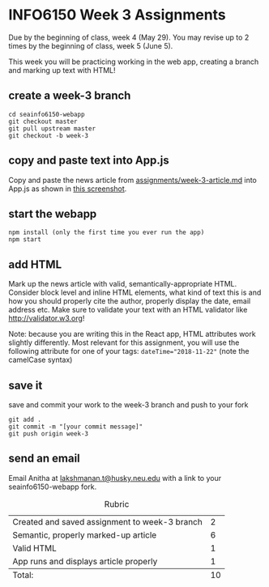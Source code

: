 # INFO6150 Week 3 Assignments
Due by the beginning of class, week 4 (May 29).
You may revise up to 2 times by the beginning of class, week 5 (June 5).

This week you will be practicing working in the web app, creating a branch and marking up text with HTML!

## create a week-3 branch
```
cd seainfo6150-webapp
git checkout master
git pull upstream master
git checkout -b week-3
```

## copy and paste text into App.js
Copy and paste the news article from <a href="./week-3-article.md">assignments/week-3-article.md</a> into App.js as shown in <a href="./week-3-paste-text.png">this screenshot</a>. 

## start the webapp
```
npm install (only the first time you ever run the app)
npm start
```

## add HTML
Mark up the news article with valid, semantically-appropriate HTML. Consider block level and inline HTML elements, what kind of text this is and how you should properly cite the author, properly display the date, email address etc. Make sure to validate your text with an HTML validator like http://validator.w3.org!

Note: because you are writing this in the React app, HTML attributes work slightly differently. Most relevant for this assignment, you will use the following attribute for one of your tags: 
`dateTime="2018-11-22"` (note the camelCase syntax)

## save it 
save and commit your work to the week-3 branch and push to your fork
```
git add . 
git commit -m "[your commit message]"
git push origin week-3
```

## send an email 
Email Anitha at lakshmanan.t@husky.neu.edu with a link to your seainfo6150-webapp fork. 


<table>
  <caption>Rubric</caption>
  <tbody>
    <tr>
      <td>Created and saved assignment to week-3 branch</td>
      <td>2</td>
    </tr>
    <tr>
      <td>Semantic, properly marked-up article</td>
      <td>6</td>
    </tr>
    <tr>
      <td>Valid HTML</td>
      <td>1</td>
    </tr>
    <tr>
      <td>App runs and displays article properly</td>
      <td>1</td>
    </tr>
  </tbody>
  <tfoot>
    <td>Total:</td>
    <td>10</td>
  </tfoot>
</table>
